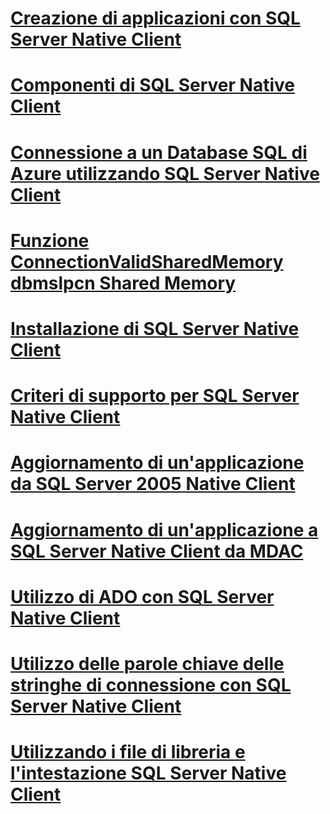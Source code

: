 # [Creazione di applicazioni con SQL Server Native Client](building-applications-with-sql-server-native-client.md)
# [Componenti di SQL Server Native Client](components-of-sql-server-native-client.md)
# [Connessione a un Database SQL di Azure utilizzando SQL Server Native Client](connecting-to-a-windows-azure-sql-database-using-sql-server-native-client.md)
# [Funzione ConnectionValidSharedMemory dbmslpcn Shared Memory](connectionvalidsharedmemory-function-in-dbmslpcn-dll-shared-memory.md)
# [Installazione di SQL Server Native Client](installing-sql-server-native-client.md)
# [Criteri di supporto per SQL Server Native Client](support-policies-for-sql-server-native-client.md)
# [Aggiornamento di un'applicazione da SQL Server 2005 Native Client](updating-an-application-from-sql-server-2005-native-client.md)
# [Aggiornamento di un'applicazione a SQL Server Native Client da MDAC](updating-an-application-to-sql-server-native-client-from-mdac.md)
# [Utilizzo di ADO con SQL Server Native Client](using-ado-with-sql-server-native-client.md)
# [Utilizzo delle parole chiave delle stringhe di connessione con SQL Server Native Client](using-connection-string-keywords-with-sql-server-native-client.md)
# [Utilizzando i file di libreria e l'intestazione SQL Server Native Client](using-the-sql-server-native-client-header-and-library-files.md)

